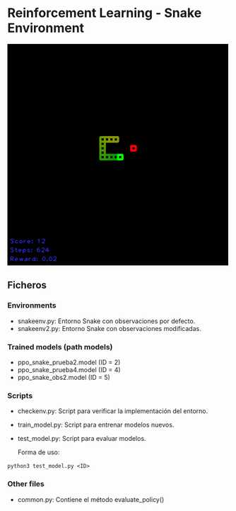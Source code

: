 # Reinforcement Learning - Snake Environment

![alt text](https://github.com/alexanderplatas/RL-snake-env/blob/master/game_image.png?raw=true)

## Ficheros

### Environments
- snakeenv.py: Entorno Snake con observaciones por defecto.
- snakeenv2.py: Entorno Snake con observaciones modificadas.

### Trained models (path models)
- ppo_snake_prueba2.model (ID = 2)
- ppo_snake_prueba4.model (ID = 4)
- ppo_snake_obs2.model    (ID = 5)

### Scripts

- checkenv.py: Script para verificar la implementación del entorno.
- train_model.py: Script para entrenar modelos nuevos.
- test_model.py: Script para evaluar modelos.

    Forma de uso:

```
python3 test_model.py <ID>
```


### Other files
- common.py: Contiene el método evaluate_policy()
